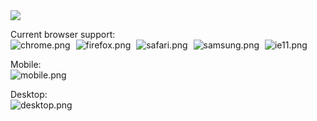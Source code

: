 <a target="_blank" rel="noopener noreferrer" href="https://mattcarlotta.vercel.app/" alt="logo.png">
  <img src="https://i.imgur.com/BfZtZV0.png" />
</a>

Current browser support:
<br />
<img style="margin-right: 5px;" src="https://i.imgur.com/h1mIqac.png" alt="chrome.png" />
<img style="margin-right: 5px;" src="https://i.imgur.com/tuZ5q64.png" alt="firefox.png" />
<img style="margin-right: 5px;" src="https://i.imgur.com/mlO6osU.png" alt="safari.png" />
<img style="margin-right: 5px;" src="https://i.imgur.com/0fyCByq.png" alt="samsung.png" />
<img style="margin-right: 5px;" src="https://i.imgur.com/mD6SztK.png" alt="ie11.png" />

Mobile:
<br />
<img src="https://i.imgur.com/rgXVtHZ.png" alt="mobile.png" />

Desktop:
<br />
<img src="https://i.imgur.com/Sg0mDDo.png" alt="desktop.png" />
